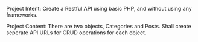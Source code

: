 Project Intent: 
Create a Restful API using basic PHP, and without using any frameworks. 

Project Content:
There are two objects, Categories and Posts. 
Shall create seperate API URLs for CRUD operations for each object.

